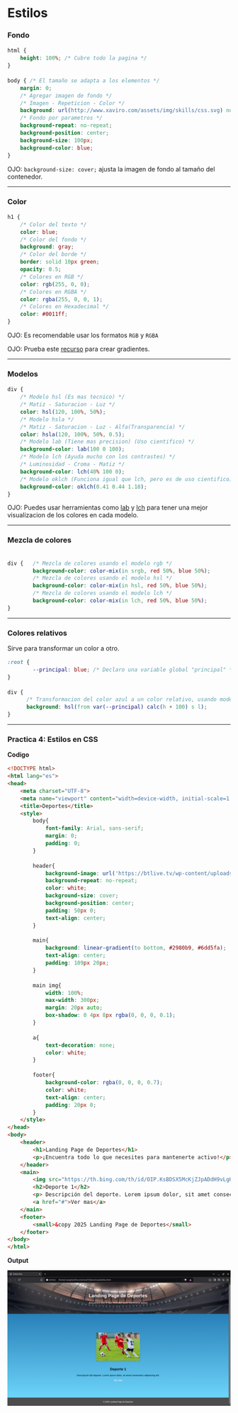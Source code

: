 # Estilos

### Fondo
```css
html {
    height: 100%; /* Cubre todo la pagina */
}

body { /* El tamaño se adapta a los elementos */
    margin: 0;
    /* Agregar imagen de fondo */
    /* Imagen - Repeticion - Color */
    background: url(http://www.xaviro.com/assets/img/skills/css.svg) no-repeat, blue;
    /* Fondo por parametros */
    background-repeat: no-repeat;
    background-position: center;
    background-size: 100px;
    background-color: blue;
}
```
OJO: `background-size: cover;` ajusta la imagen de fondo al tamaño del contenedor.

---
### Color
```css
h1 {
    /* Color del texto */
    color: blue; 
    /* Color del fondo */
    background: gray;
    /* Color del borde */
    border: solid 10px green;
    opacity: 0.5;
    /* Colores en RGB */
    color: rgb(255, 0, 0);
    /* Colores en RGBA */
    color: rgba(255, 0, 0, 1);
    /* Colores en Hexadecimal */
    color: #0011ff;
}
```
OJO: Es recomendable usar los formatos `RGB` y `RGBA` 

OJO: Prueba este [recurso](https://gradients.app/es/new) para crear gradientes.

---
### Modelos

```css
div {
    /* Modelo hsl (Es mas tecnico) */
    /* Matiz - Saturacion - Luz */
    color: hsl(120, 100%, 50%);
    /* Modelo hsla */
    /* Matiz - Saturacion - Luz - Alfa(Transparencia) */
    color: hsla(120, 100%, 50%, 0.5);
    /* Modelo lab (Tiene mas precision) (Uso cientifico) */
    background-color: lab(100 0 100);
    /* Modelo lch (Ayuda mucho con los contrastes) */ 
    /* Luminosidad - Croma - Matiz */
    background-color: lch(40% 100 0);
    /* Modelo oklch (Funciona igual que lch, pero es de uso cientifico) */
    background-color: oklch(0.41 0.44 1.18);
}
```  
OJO: Puedes usar herramientas como [lab](https://observablehq.com/@d3/lab-color-picker) y [lch](https://lch.oklch.com/#70,39,227,100) para tener una mejor visualizacion de los colores en cada modelo. 

---

### Mezcla de colores 

```css

div {   /* Mezcla de colores usando el modelo rgb */
        background-color: color-mix(in srgb, red 50%, blue 50%);
        /* Mezcla de colores usando el modelo hsl */
        background-color: color-mix(in hsl, red 50%, blue 50%);
        /* Mezcla de colores usando el modelo lch */ 
        background-color: color-mix(in lch, red 50%, blue 50%); 
}
```
---
### Colores relativos
Sirve para transformar un color a otro.

```css
:root {
        --principal: blue; /* Declaro una variable global "principal" */
}

div {
      /* Transformacion del color azul a un color relativo, usando modelo hsl */
      background: hsl(from var(--principal) calc(h + 100) s l);
}
```
---
### Practica 4: Estilos en CSS

**Codigo**
```html
<!DOCTYPE html>
<html lang="es">
<head>
    <meta charset="UTF-8">
    <meta name="viewport" content="width=device-width, initial-scale=1.0">
    <title>Deportes</title>
    <style>
        body{
            font-family: Arial, sans-serif;
            margin: 0;
            padding: 0;
        }

        header{
            background-image: url('https://btlive.tv/wp-content/uploads/2020/11/171115171-1140x474.jpg');
            background-repeat: no-repeat;
            color: white;
            background-size: cover;
            background-position: center;
            padding: 50px 0; 
            text-align: center;
        }

        main{
            background: linear-gradient(to bottom, #2980b9, #6dd5fa);
            text-align: center;
            padding: 109px 20px;
        }

        main img{
            width: 100%;
            max-width: 300px;
            margin: 20px auto;
            box-shadow: 0 4px 8px rgba(0, 0, 0, 0.1);
        }

        a{
            text-decoration: none;
            color: white;
        }

        footer{
            background-color: rgba(0, 0, 0, 0.7);
            color: white;
            text-align: center;
            padding: 20px 0;
        }
    </style>
</head>
<body>
    <header>
        <h1>Landing Page de Deportes</h1>
        <p>¡Encuentra todo lo que necesites para mantenerte activo!</p>
    </header>
    <main>
        <img src="https://th.bing.com/th/id/OIP.KsBDSX5McKjZJpADdH9vLgHaEz?pid=ImgDet&rs=1" alt="Deporte 1">
        <h2>Deporte 1</h2>
        <p> Descripción del deporte. Lorem ipsum dolor, sit amet consectetur adipisicing elit.</p>
        <a href="#">Ver mas</a>
    </main>
    <footer>
        <small>&copy 2025 Landing Page de Deportes</small>
    </footer>
</body>
</html>
```
**Output**

<p align="center">
  <img src="imagenes/grafico6.png" width="650">
</p>





